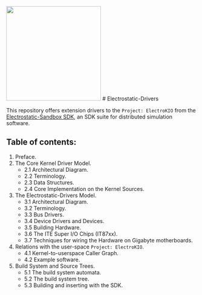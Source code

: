 <img src="https://github.com/Electrostat-Lab/Electrostatic-Drivers/res/linux-tux-svgrepo-com.png" width="250" height="250" />
# Electrostatic-Drivers

This repository offers extension drivers to the `Project: ElectroKIO` from the [Electrostatic-Sandbox SDK](https://github.com/Electrostat-Lab/Electrostatic-Sandbox), an SDK suite for distributed simulation software. 

## Table of contents:
1. Preface.
2. The Core Kernel Driver Model.
   * 2.1 Architectural Diagram.
   * 2.2 Terminology.
   * 2.3 Data Structures.
   * 2.4 Core Implementation on the Kernel Sources.
3. The Electrostatic-Drivers Model.
   * 3.1 Architectural Diagram.
   * 3.2 Terminology.
   * 3.3 Bus Drivers.
   * 3.4 Device Drivers and Devices.
   * 3.5 Building Hardware.
   * 3.6 The ITE Super I/O Chips (IT87xx).
   * 3.7 Techniques for wiring the Hardware on Gigabyte motherboards.
4. Relations with the user-space `Project: ElectroKIO`.
   * 4.1 Kernel-to-userspace Caller Graph.
   * 4.2 Example software.
5. Build System and Source Trees.
   * 5.1 The build system automata.
   * 5.2 The build system tree.
   * 5.3 Building and inserting with the SDK.